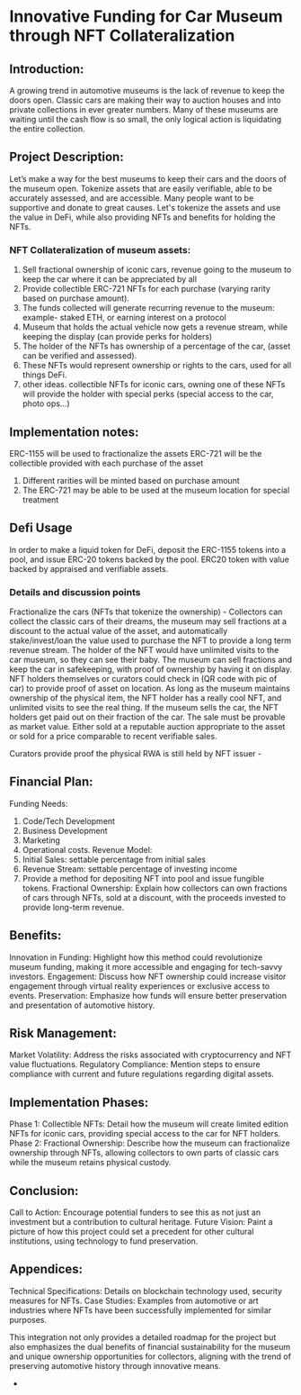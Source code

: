 # Innovative Funding for Car Museum through NFT Collateralization

## Introduction:
A growing trend in automotive museums is the lack of revenue to keep the doors open. Classic cars are making their way to auction houses and into private collections in ever greater numbers. Many of these museums are waiting until the cash flow is so small, the only logical action is liquidating the entire collection.

## Project Description:
Let’s make a way for the best museums to keep their cars and the doors of the museum open.  Tokenize assets that are easily verifiable, able to be accurately assessed, and are accessible.  Many people want to be supportive and donate to great causes.  Let's tokenize the assets and use the value in DeFi, while also providing NFTs and benefits for holding the NFTs.
### NFT Collateralization of museum assets: 
1. Sell fractional ownership of iconic cars, revenue going to the museum to keep the car where it can be appreciated by all
2. Provide collectible ERC-721 NFTs for each purchase (varying rarity based on purchase amount).  
3. The funds collected will generate recurring revenue to the museum: example- staked ETH, or earning interest on a protocol
4. Museum that holds the actual vehicle now gets a revenue stream, while keeping the display (can provide perks for holders)
5. The holder of the NFTs has ownership of a percentage of the car, (asset can be verified and assessed).
6. These NFTs would represent ownership or rights to the cars, used for all things DeFi.
7. other ideas. collectible NFTs for iconic cars, owning one of these NFTs will provide the holder with special perks (special access to the car, photo ops...)

## Implementation notes:
ERC-1155 will be used to fractionalize the assets
ERC-721 will be the collectible provided with each purchase of the asset
1. Different rarities will be minted based on purchase amount
2. The ERC-721 may be able to be used at the museum location for special treatment

## Defi Usage
In order to make a liquid token for DeFi, deposit the ERC-1155 tokens into a pool, and issue ERC-20 tokens backed by the pool.
ERC20 token with value backed by appraised and verifiable assets.

### Details and discussion points
Fractionalize the cars (NFTs that tokenize the ownership) - 	Collectors can collect the classic cars of their dreams, the museum may sell fractions at a discount to the actual value of the asset, and automatically stake/invest/loan the value used to purchase the NFT to provide a long term revenue stream.  The holder of the NFT would have unlimited visits to the car museum, so they can see their baby.
The museum can sell fractions and keep the car in safekeeping, with proof of ownership by having it on display.  NFT holders themselves or curators could check in (QR code with pic of car) to provide proof of asset on location.
As long as the museum maintains ownership of the physical item, the NFT holder has a really cool NFT, and unlimited visits to see the real thing.
If the museum sells the car,  the NFT holders get paid out on their fraction of the car.  The sale must be provable as market value.  Either sold at a reputable auction appropriate to the asset or sold for a price comparable to recent verifiable sales.
 

Curators provide proof the physical RWA is still held by NFT issuer -

## Financial Plan:
Funding Needs: 
1) Code/Tech Development
2) Business Development
3) Marketing
4) Operational costs.
Revenue Model: 
1) Initial Sales: settable percentage from initial sales
2) Revenue Stream: settable percentage of investing income
3) Provide a method for depositing NFT into pool and issue fungible tokens.
Fractional Ownership: Explain how collectors can own fractions of cars through NFTs, sold at a discount, with the proceeds invested to provide long-term revenue.

## Benefits:
Innovation in Funding: Highlight how this method could revolutionize museum funding, making it more accessible and engaging for tech-savvy investors.
Engagement: Discuss how NFT ownership could increase visitor engagement through virtual reality experiences or exclusive access to events.
Preservation: Emphasize how funds will ensure better preservation and presentation of automotive history.

## Risk Management:
Market Volatility: Address the risks associated with cryptocurrency and NFT value fluctuations.
Regulatory Compliance: Mention steps to ensure compliance with current and future regulations regarding digital assets.

## Implementation Phases:
Phase 1: Collectible NFTs: Detail how the museum will create limited edition NFTs for iconic cars, providing special access to the car for NFT holders.
Phase 2: Fractional Ownership: Describe how the museum can fractionalize ownership through NFTs, allowing collectors to own parts of classic cars while the museum retains physical custody.

## Conclusion:
Call to Action: Encourage potential funders to see this as not just an investment but a contribution to cultural heritage. 
Future Vision: Paint a picture of how this project could set a precedent for other cultural institutions, using technology to fund preservation.

## Appendices:
Technical Specifications: Details on blockchain technology used, security measures for NFTs.
Case Studies: Examples from automotive or art industries where NFTs have been successfully implemented for similar purposes.

This integration not only provides a detailed roadmap for the project but also emphasizes the dual benefits of financial sustainability for the museum and unique ownership opportunities for collectors, aligning with the trend of preserving automotive history through innovative means.

  
- 
  
